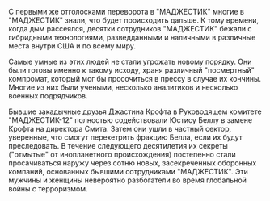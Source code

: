 С первыми же отголосками переворота в "МАДЖЕСТИК" многие в "МАДЖЕСТИК" знали, что будет происходить дальше. К тому времени, когда дым рассеялся, десятки сотрудников "МАДЖЕСТИК" бежали с гибридными технологиями, разведданными и наличными в различные места внутри США и по всему миру.

Самые умные из этих людей не стали угрожать новому порядку. Они были готовы именно к такому исходу, храня различный "посмертный" компромат, который мог бы просочиться в прессу в случае их кончины. Многие из них были учеными, несколько аналитиков и несколько военных подрядчиков.

Бывшие закадычные друзья Джастина Крофта в Руководящем комитете "МАДЖЕСТИК-12" полностью содействовали Юстису Беллу в замене Крофта на директора Смита. Затем они ушли в частный сектор, уверенные, что смогут перехетрить фракцию Белла, если их будут преследовать. В течение следующего десятилетия их секреты ("отмытые" от инопланетного происхождения) постепенно стали просачиваться наружу через сотню новых, засекреченных оборонных компаний, основанных бывшими сотрудниками "МАДЖЕСТИК". Эти мужчины и женщины невероятно разбогатели во время глобальной войны с терроризмом.